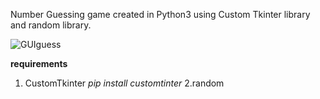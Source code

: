 Number Guessing game created in Python3 using Custom Tkinter library and random library.

![GUIguess](https://github.com/SkuliX01/GUIGuessingGame/assets/129431960/22725cb1-4e5d-464f-8b0a-c89b9bbb5dd7)

<b>requirements</b>
1. CustomTkinter
<i>pip install customtinter</i>
2.random
